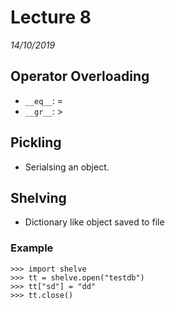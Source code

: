 # Lecture 8
*14/10/2019*

## Operator Overloading

- `__eq__`: =
- `__gr__`: >

## Pickling
- Serialsing an object.

## Shelving
- Dictionary like object saved to file

### Example
```
>>> import shelve
>>> tt = shelve.open("testdb")
>>> tt["sd"] = "dd"
>>> tt.close()
```

